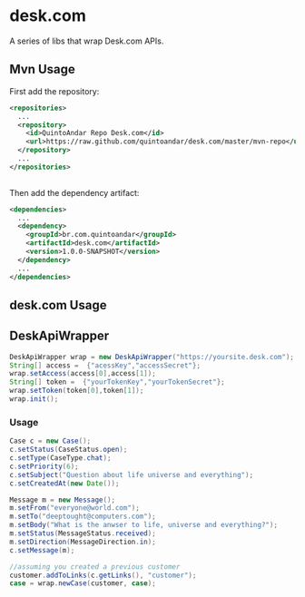 desk.com
===========

A series of libs that wrap Desk.com APIs.

Mvn Usage
-----
First add the repository:

```xml
<repositories>
  ...
  <repository>
    <id>QuintoAndar Repo Desk.com</id>
    <url>https://raw.github.com/quintoandar/desk.com/master/mvn-repo</url>
  </repository>
  ...
</repositories>
  
```

Then add the dependency artifact:

```xml
<dependencies>
  ...
  <dependency>
    <groupId>br.com.quintoandar</groupId>
    <artifactId>desk.com</artifactId>
    <version>1.0.0-SNAPSHOT</version>
  </dependency>
  ...
</dependencies>
```

desk.com Usage
-----

## DeskApiWrapper
```java
DeskApiWrapper wrap = new DeskApiWrapper("https://yoursite.desk.com");
String[] access =  {"acessKey","accessSecret"};
wrap.setAccess(access[0],access[1]);
String[] token =  {"yourTokenKey","yourTokenSecret"};
wrap.setToken(token[0],token[1]);
wrap.init();
```

### Usage

```java
Case c = new Case();
c.setStatus(CaseStatus.open);
c.setType(CaseType.chat);
c.setPriority(6);
c.setSubject("Question about life universe and everything");
c.setCreatedAt(new Date());

Message m = new Message();
m.setFrom("everyone@world.com");
m.setTo("deeptought@computers.com");
m.setBody("What is the anwser to life, universe and everything?");
m.setStatus(MessageStatus.received);
m.setDirection(MessageDirection.in);
c.setMessage(m);

//assuming you created a previous customer
customer.addToLinks(c.getLinks(), "customer");
case = wrap.newCase(customer, case);

```
